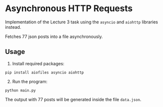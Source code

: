 # Asynchronous HTTP Requests

Implementation of the Lecture 3 task using the `asyncio` and `aiohttp` libraries instead.

Fetches 77 json posts into a file asynchronously.

## Usage
1. Install required packages:
```commandline
pip install aiofiles asyncio aiohttp
```
2. Run the program:
```commandline
python main.py
```
The output with 77 posts will be generated inside the file `data.json`.


